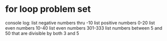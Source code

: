 # for loop problem set
console log: 
list negative numbers thru -10
list positive numbers 0-20
list even numbers 10-40
list even  numbers 301-333
list numbers between 5 and 50 that are divisible by both 3 and 5
